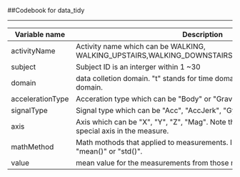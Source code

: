 ##Codebook for data_tidy



------------------------------

Variable name    | Description
-----------------|------------
activityName     | Activity name which can be WALKING, WALKING_UPSTAIRS,WALKING_DOWNSTAIRS,SITTING,STANDING,LAYING
subject          | Subject ID is an interger within 1 ~30
domain           | data colletion domain. "t" stands for time domain, "f" stands for frequency domain.
accelerationType | Acceration type which can be "Body" or "Gravity"
signalType       | Signal type which can be "Acc", "AccJerk", "Gyro", "GyroJerk".
axis             | Axis which can be "X", "Y", "Z", "Mag". Note that we consider "Mag" as a special axis in the measure.
mathMethod       | Math mothods that applied to measurements. In this case, it can be "mean()" or "std()".
value            | mean value for the measurements from those math methods.

